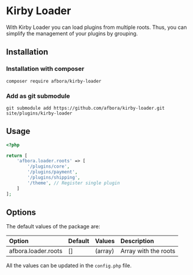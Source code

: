 # Kirby Loader

With Kirby Loader you can load plugins from multiple roots. Thus, you can simplify the management of your plugins by grouping.

## Installation

### Installation with composer

```ssh
composer require afbora/kirby-loader
```

### Add as git submodule

```ssh
git submodule add https://github.com/afbora/kirby-loader.git site/plugins/kirby-loader
```

## Usage

```php
<?php

return [
    'afbora.loader.roots' => [
        '/plugins/core',
        '/plugins/payment',
        '/plugins/shipping',
        '/theme', // Register single plugin
    ]
];

```

## Options

The default values of the package are:

| Option | Default | Values | Description |
|:--|:--|:--|:--|
| afbora.loader.roots | [] | (array) | Array with the roots |

All the values can be updated in the `config.php` file.
